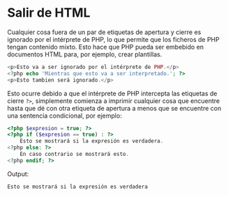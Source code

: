 # Salir de HTML

Cualquier cosa fuera de un par de etiquetas de apertura y cierre es ignorado por el intérprete de PHP, lo que permite que los ficheros de PHP tengan contenido mixto. Esto hace que PHP pueda ser embebido en documentos HTML para, por ejemplo, crear plantillas.

```php
<p>Esto va a ser ignorado por el intérprete de PHP.</p>
<?php echo 'Mientras que esto va a ser interpretado.'; ?>
<p>Esto tambien será ignorado.</p>
```

Esto ocurre debido a que el intérprete de PHP intercepta las etiquetas de cierre `?>`, simplemente comienza a imprimir cualquier cosa que encuentre hasta que dé con otra etiqueta de apertura a menos que se encuentre con una sentencia condicional, por ejemplo:

```php
<?php $expresion = true; ?>
<?php if ($expresion == true) : ?>
    Esto se mostrará si la expresión es verdadera.
<?php else: ?>
    En caso contrario se mostrará esto.
<?php endif; ?>
```

Output:

```md
Esto se mostrará si la expresión es verdadera
```